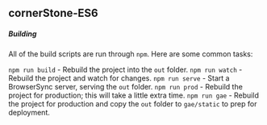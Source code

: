 ## cornerStone-ES6

##### Building

All of the build scripts are run through `npm`. Here are some common tasks:

`npm run build` - Rebuild the project into the `out` folder.
`npm run watch` - Rebuild the project and watch for changes.
`npm run serve` - Start a BrowserSync server, serving the `out` folder.
`npm run prod`  - Rebuild the project for production; this will take a little extra time.
`npm run gae`   - Rebuild the project for production and copy the `out` folder to `gae/static` to prep for deployment.
